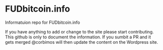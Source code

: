 # FUDbitcoin.info
Informatuion repo for FUDbitcoin.info

If you have anything to add or change to the site please start contributing. This github is only to document the information. If you sumbit a PR and it gets merged @corbimos will then update the content on the Wordpress site.
